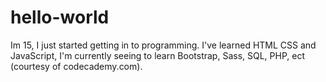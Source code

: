 # hello-world
Im 15, I just started getting in to programming. I've learned HTML CSS and JavaScript, I'm currently seeing to learn Bootstrap, Sass, SQL, PHP, ect (courtesy of codecademy.com).
